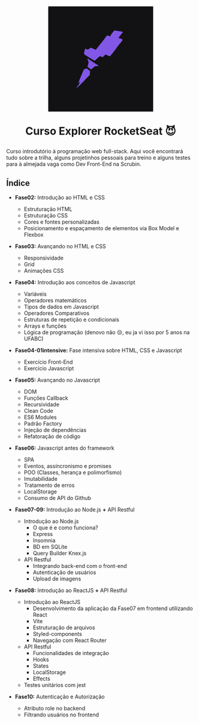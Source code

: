<h1 align="center">
    <img src="./logoRocketSeat.png" />
    <p>Curso Explorer RocketSeat 😈</p>
</h1>

<p>Curso introdutório à programação web full-stack. Aqui você encontrará tudo sobre a trilha, alguns projetinhos pessoais para treino e alguns testes para à almejada vaga como Dev Front-End na Scrubin.<p>

## Índice
 - **Fase02:** Introdução ao HTML e CSS
    - Estruturação HTML
    - Estruturação CSS
    - Cores e fontes personalizadas
    - Posicionamento e espaçamento de elementos via Box Model e Flexbox

 - **Fase03:** Avançando no HTML e CSS
    - Responsividade
    - Grid
    - Animações CSS

 - **Fase04:** Introdução aos conceitos de Javascript
    - Variáveis
    - Operadores matemáticos
    - Tipos de dados em Javascript
    - Operadores Comparativos
    - Estruturas de repetição e condicionais
    - Arrays e funções
    - Lógica de programação (denovo não 😒, eu ja vi isso por 5 anos na UFABC)
    
 - **Fase04-01intensive:** Fase intensiva sobre HTML, CSS e Javascript
    - Exercício Front-End
    - Exercício Javascript

 - **Fase05:** Avançando no Javascript
    - DOM
    - Funções Callback
    - Recursividade
    - Clean Code
    - ES6 Modules
    - Padrão Factory
    - Injeção de dependências
    - Refatoração de código

 - **Fase06:** Javascript antes do framework
    - SPA
    - Eventos, assíncronismo e promises
    - POO (Classes, herança e polimorfismo)
    - Imutabilidade
    - Tratamento de erros
    - LocalStorage
    - Consumo de API do Github

 - **Fase07-09:** Introdução ao Node.js **+** API Restful
    - Introdução ao Node.js
        - O que é e como funciona?
        - Express
        - Insomnia
        - BD em SQLite
        - Query Builder Knex.js
    - API Restful
        - Integrando back-end com o front-end
        - Autenticação de usuários
        - Upload de imagens

 - **Fase08:** Introdução ao ReactJS **+** API Restful
    - Introdução ao ReactJS
        - Desenvolvimento da aplicação da Fase07 em frontend utilizando React
        - Vite
        - Estruturação de arquivos
        - Styled-components
        - Navegação com React Router
    - API Restful
        - Funcionalidades de integração
        - Hooks
        - States
        - LocalStorage
        - Effects
    - Testes unitários com jest
 - **Fase10:** Autenticação e Autorização
    - Atributo role no backend
    - Filtrando usuários no frontend


